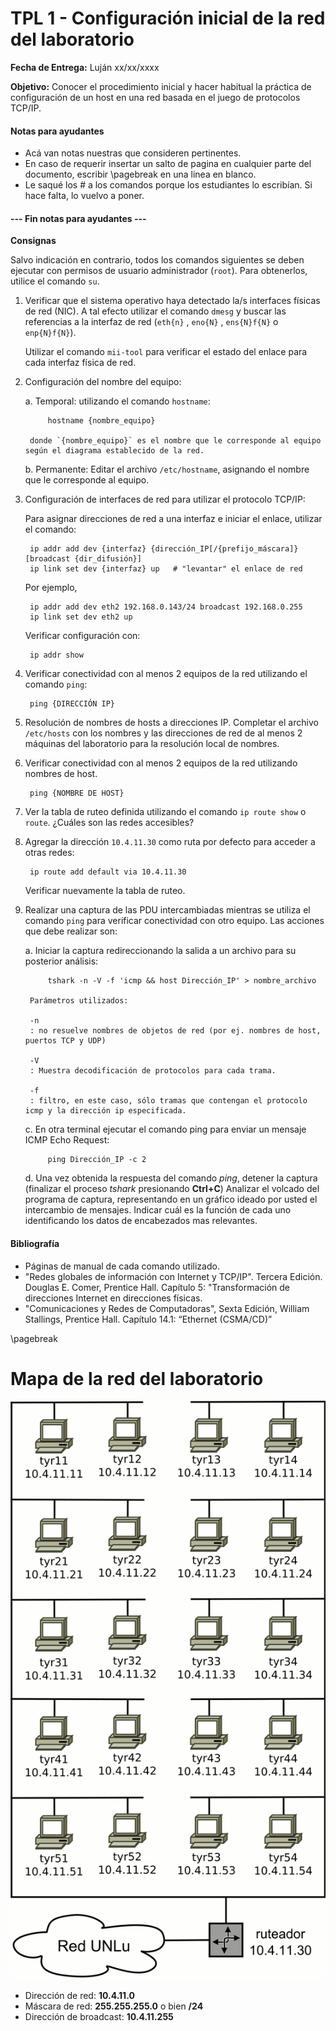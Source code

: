 TPL 1 - Configuración inicial de la red del laboratorio
=======================================================

**Fecha de Entrega:** Luján xx/xx/xxxx

**Objetivo:** Conocer el procedimiento inicial y hacer habitual la práctica de configuración de un host en una red basada en el juego de protocolos TCP/IP.

#### Notas para ayudantes

* Acá van notas nuestras que consideren pertinentes.
* En caso de requerir insertar un salto de pagina en cualquier parte del documento, escribir \pagebreak en una linea en blanco.
* Le saqué los # a los comandos porque los estudiantes lo escribían. Si hace falta, lo vuelvo a poner.

#### --- Fin notas para ayudantes ---

**Consignas**

Salvo indicación en contrario, todos los comandos siguientes se deben ejecutar con permisos de usuario administrador (`root`). Para obtenerlos, utilice el comando `su`.

1. Verificar que el sistema operativo haya detectado la/s interfaces físicas de red (NIC). A tal efecto utilizar el comando `dmesg` y buscar las referencias a la interfaz de red (`eth{n}` , `eno{N}` , `ens{N}f{N}` o `enp{N}f{N}`).

    Utilizar el comando `mii-tool` para verificar el estado del enlace para cada interfaz física de red.

2. Configuración del nombre del equipo:

    a. Temporal: utilizando el comando `hostname`:

            hostname {nombre_equipo}

        donde `{nombre_equipo}` es el nombre que le corresponde al equipo según el diagrama establecido de la red.

    b. Permanente: Editar el archivo `/etc/hostname`, asignando el nombre que le corresponde al equipo.

3. Configuración de interfaces de red para utilizar el protocolo TCP/IP:

    Para asignar direcciones de red a una interfaz e iniciar el enlace, utilizar el comando:

        ip addr add dev {interfaz} {dirección_IP[/{prefijo_máscara]} [broadcast {dir_difusión}]
        ip link set dev {interfaz} up   # "levantar" el enlace de red

    Por ejemplo,

        ip addr add dev eth2 192.168.0.143/24 broadcast 192.168.0.255
        ip link set dev eth2 up

    Verificar configuración con:

        ip addr show

4. Verificar conectividad con al menos 2 equipos de la red utilizando el comando `ping`:

        ping {DIRECCIÓN IP}

5. Resolución de nombres de hosts a direcciones IP. Completar el archivo `/etc/hosts` con los nombres y las direcciones de red de al menos 2 máquinas del laboratorio para la resolución local de nombres.

6. Verificar conectividad con al menos 2 equipos de la red utilizando nombres de host.

        ping {NOMBRE DE HOST}

7. Ver la tabla de ruteo definida utilizando el comando `ip route show` o `route`. ¿Cuáles son las redes accesibles?

8. Agregar la dirección `10.4.11.30` como ruta por defecto para acceder a otras redes:

        ip route add default via 10.4.11.30

    Verificar nuevamente la tabla de ruteo.

9. Realizar una captura de las PDU intercambiadas mientras se utiliza el comando `ping` para verificar conectividad con otro equipo. Las acciones que debe realizar son:

    a. Iniciar la captura redireccionando la salida a un archivo para su posterior análisis:

            tshark -n -V -f 'icmp && host Dirección_IP' > nombre_archivo

        Parámetros utilizados:

        -n
        : no resuelve nombres de objetos de red (por ej. nombres de host, puertos TCP y UDP)

        -V
        : Muestra decodificación de protocolos para cada trama.

        -f
        : filtro, en este caso, sólo tramas que contengan el protocolo icmp y la dirección ip especificada.

    c. En otra terminal ejecutar el comando ping para enviar un mensaje ICMP Echo Request:

            ping Dirección_IP -c 2

    d. Una vez obtenida la respuesta del comando _ping_, detener la captura (finalizar el proceso _tshark_ presionando **Ctrl+C**)  Analizar el volcado del programa de captura, representando en un gráfico ideado por usted el intercambio de mensajes. Indicar cuál es la función de cada uno identificando los datos de encabezados mas relevantes.


#### Bibliografía

* Páginas de manual de cada comando utilizado.
* "Redes globales de información con Internet y TCP/IP". Tercera Edición. Douglas E. Comer, Prentice Hall. Capítulo 5: "Transformación de direcciones Internet en direcciones físicas.
* "Comunicaciones y Redes de Computadoras", Sexta Edición, William Stallings, Prentice Hall. Capítulo 14.1: “Ethernet (CSMA/CD)”

\pagebreak

Mapa de la red del laboratorio
==============================

![](images/topologia-laboratorio.png)

* Dirección de red: **10.4.11.0**
* Máscara de red: **255.255.255.0** o bien **/24**
* Dirección de broadcast: **10.4.11.255**
